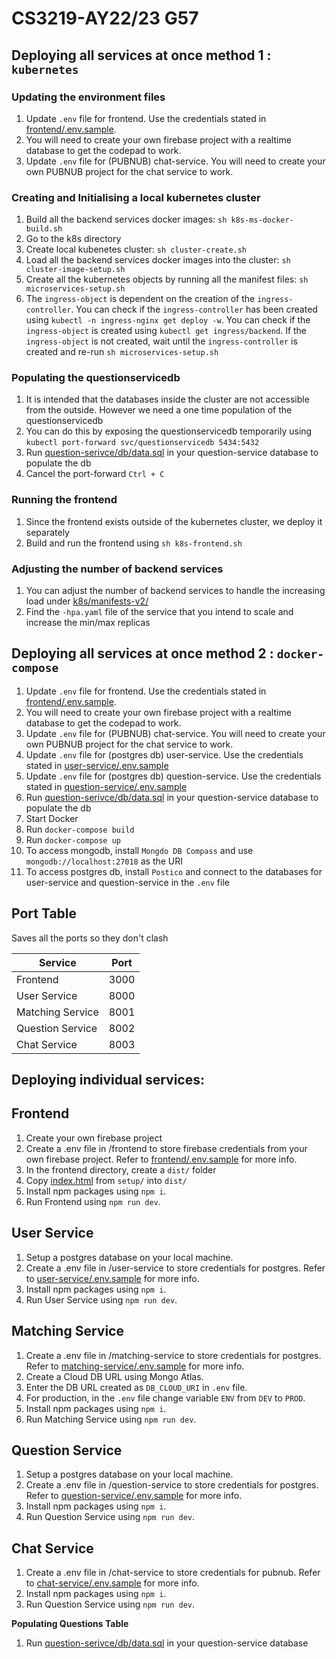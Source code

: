 # CS3219-AY22/23 G57

## Deploying all services at once method 1 : `kubernetes`
### Updating the environment files
1. Update `.env` file for frontend. Use the credentials stated in [frontend/.env.sample](./frontend/.env.sample).
2. You will need to create your own firebase project with a realtime database to get the codepad to work.
3. Update `.env` file for (PUBNUB) chat-service. You will need to create your own PUBNUB project for the chat service to work.

### Creating and Initialising a local kubernetes cluster
1. Build all the backend services docker images: `sh k8s-ms-docker-build.sh`
2. Go to the k8s directory
3. Create local kubenetes cluster: `sh cluster-create.sh`
4. Load all the backend services docker images into the cluster: `sh cluster-image-setup.sh`
5. Create all the kubernetes objects by running all the manifest files: `sh microservices-setup.sh`
6. The `ingress-object` is dependent on the creation of the `ingress-controller`. You can check if the  `ingress-controller` has been created using `kubectl -n ingress-nginx get deploy -w`. You can check if the `ingress-object` is created using `kubectl get ingress/backend`. If the `ingress-object` is not created, wait until the `ingress-controller` is created and re-run  `sh microservices-setup.sh`

### Populating the questionservicedb
1. It is intended that the databases inside the cluster are not accessible from the outside. However we need a one time population of the questionservicedb
2. You can do this by exposing the questionservicedb temporarily using `kubectl port-forward svc/questionservicedb 5434:5432`
3. Run [question-serivce/db/data.sql](question-serivce/db/data.sql) in your question-service database to populate the db
4. Cancel the port-forward `Ctrl + C`

### Running the frontend
1. Since the frontend exists outside of the kubernetes cluster, we deploy it separately
2. Build and run the frontend using `sh k8s-frontend.sh`

### Adjusting the number of backend services
1. You can adjust the number of backend services to handle the increasing load under [k8s/manifests-v2/](k8s/manifests-v2/)
2. Find the `-hpa.yaml` file of the service that you intend to scale and increase the min/max replicas 

## Deploying all services at once method 2 : `docker-compose`

1. Update `.env` file for frontend. Use the credentials stated in [frontend/.env.sample](./frontend/.env.sample).
2. You will need to create your own firebase project with a realtime database to get the codepad to work.
3. Update `.env` file for (PUBNUB) chat-service. You will need to create your own PUBNUB project for the chat service to work.
4. Update `.env` file for (postgres db) user-service. Use the credentials stated in [user-service/.env.sample](./user-service/.env.sample)
5. Update `.env` file for (postgres db) question-service. Use the credentials stated in [question-service/.env.sample](./question-service/.env.sample)
6. Run [question-serivce/db/data.sql](question-serivce/db/data.sql) in your question-service database to populate the db
7. Start Docker
8. Run `docker-compose build`
9. Run `docker-compose up`
10. To access mongodb, install `Mongdo DB Compass` and use `mongodb://localhost:27018` as the URI
11. To access postgres db, install `Postico` and connect to the databases for user-service and question-service in the `.env` file

## Port Table

Saves all the ports so they don't clash

| Service          | Port |
| ---------------- | ---- |
| Frontend         | 3000 |
| User Service     | 8000 |
| Matching Service | 8001 |
| Question Service | 8002 |
| Chat Service     | 8003 |

## Deploying individual services:

## Frontend

1.  Create your own firebase project
2.  Create a .env file in /frontend to store firebase credentials from your own firebase project. Refer to [frontend/.env.sample](./frontend/.env.sample) for more info.
3.  In the frontend directory, create a `dist/` folder
4.  Copy [index.html](frontend/setup/index.html) from `setup/` into `dist/`
5.  Install npm packages using `npm i`.
6.  Run Frontend using `npm run dev`.

## User Service

1. Setup a postgres database on your local machine.
2. Create a .env file in /user-service to store credentials for postgres. Refer to [user-service/.env.sample](./user-service/.env.sample) for more info.
3. Install npm packages using `npm i`.
4. Run User Service using `npm run dev`.

## Matching Service

1. Create a .env file in /matching-service to store credentials for postgres. Refer to [matching-service/.env.sample](./matching-service/.env.sample) for more info.
2. Create a Cloud DB URL using Mongo Atlas.
3. Enter the DB URL created as `DB_CLOUD_URI` in `.env` file.
4. For production, in the `.env` file change variable `ENV` from `DEV` to `PROD`.
5. Install npm packages using `npm i`.
6. Run Matching Service using `npm run dev`.

## Question Service

1. Setup a postgres database on your local machine.
2. Create a .env file in /question-service to store credentials for postgres. Refer to [question-service/.env.sample](./question-service/.env.sample) for more info.
3. Install npm packages using `npm i`.
4. Run Question Service using `npm run dev`.

## Chat Service

1. Create a .env file in /chat-service to store credentials for pubnub. Refer to [chat-service/.env.sample](./chat-service/.env.sample) for more info.
2. Install npm packages using `npm i`.
3. Run Question Service using `npm run dev`.

**Populating Questions Table**

1. Run [question-serivce/db/data.sql](question-serivce/db/data.sql) in your question-service database
